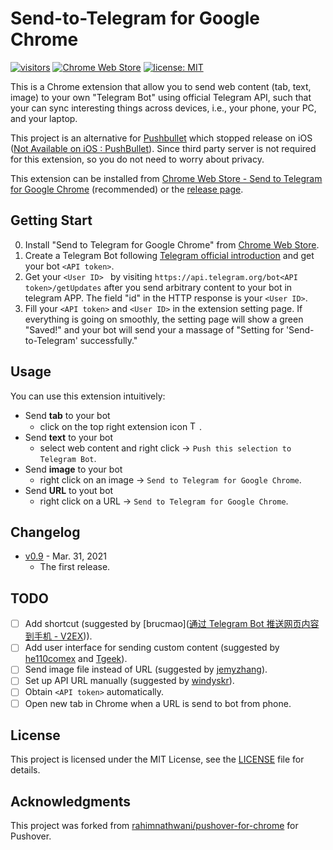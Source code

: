 # Send-to-Telegram for Google Chrome

[![visitors](https://visitor-badge.glitch.me/badge?page_id=phguo.Send-to-Telegram-Chrome-extension)](https://github.com/phguo/Send-to-Telegram-Chrome-extension) [![Chrome Web Store](https://img.shields.io/chrome-web-store/users/dgblfklicldlbclahclbkeiacpiiancc?color=brightgreen&logo=google-chrome)](https://chrome.google.com/webstore/detail/send-to-telegram-for-goog/dgblfklicldlbclahclbkeiacpiiancc) [![license: MIT](https://img.shields.io/badge/license-MIT-green)](https://github.com/phguo/Send-to-Telegram-Chrome-extension/blob/master/LICENSE)

This is a Chrome extension that allow you to send web content (tab, text, image) to your own "Telegram Bot" using official Telegram API, such that your can sync interesting things across devices, i.e., your phone, your PC, and your laptop. 

This project is an alternative for [Pushbullet](https://www.pushbullet.com/) which stopped release on iOS ([Not Available on iOS : PushBullet](https://www.reddit.com/r/PushBullet/comments/eirc1m/not_available_on_ios/)). Since third party server is not required for this extension, so you do not need to worry about privacy.

This extension can be installed from [Chrome Web Store - Send to Telegram for Google Chrome](https://chrome.google.com/webstore/detail/send-to-telegram-for-goog/dgblfklicldlbclahclbkeiacpiiancc) (recommended) or the [release page](https://github.com/phguo/Send-to-Telegram-Chrome-extension/releases/latest).

## Getting Start

0. Install "Send to Telegram for Google Chrome" from [Chrome Web Store](https://chrome.google.com/webstore/detail/send-to-telegram-for-goog/dgblfklicldlbclahclbkeiacpiiancc).
1. Create a Telegram Bot following [Telegram official introduction](https://core.telegram.org/bots#6-botfather) and get your bot `<API token>`.
2. Get your `<User ID> ` by visiting `https://api.telegram.org/bot<API token>/getUpdates` after you send arbitrary content to your bot in telegram APP. The field "id" in the HTTP response is your `<User ID>`.
3. Fill your `<API token>` and `<User ID>` in the extension setting page. If everything is going on smoothly, the setting page will show a green "Saved!" and your bot will send your a massage of "Setting for 'Send-to-Telegram' successfully."

## Usage

You can use this extension intuitively:

- Send **tab** to your bot
  - click on the top right extension icon <img src="https://github.com/phguo/Send-to-Telegram-Chrome-extension/blob/master/tg.png" alt="Telegram icon" width="15" height="15">.
- Send **text** to your bot
  - select web content and right click -> `Push this selection to Telegram Bot`.
- Send **image** to your bot
  - right click on an image -> `Send to Telegram for Google Chrome`.
- Send **URL** to yout bot
  - right click on a URL -> `Send to Telegram for Google Chrome`.

## Changelog

- [v0.9](https://github.com/phguo/Send-to-Telegram-Chrome-extension/releases/tag/v0.9) - Mar. 31, 2021
  - The first release.

## TODO

- [ ] Add shortcut (suggested by [brucmao]([通过 Telegram Bot 推送网页内容到手机 - V2EX](https://www.v2ex.com/t/777006#r_10550028))).
- [ ] Add user interface for sending custom content (suggested by [he110comex](https://www.v2ex.com/t/777006#r_10544806) and [Tgeek](https://www.v2ex.com/t/777006#r_10549271)).
- [ ] Send image file instead of URL (suggested by [jemyzhang](https://www.v2ex.com/t/777006#r_10527353)).
- [ ] Set up API URL manually (suggested by [windyskr](https://www.v2ex.com/t/777006#r_10527433)).
- [ ] Obtain `<API token>` automatically.
- [ ] Open new tab in Chrome when a URL is send to bot from phone.

## License

This project is licensed under the MIT License, see the [LICENSE](https://github.com/phguo/Send-to-Telegram-Chrome-extension/blob/master/LICENSE) file for details.

## Acknowledgments

This project was forked from [rahimnathwani/pushover-for-chrome](https://github.com/rahimnathwani/pushover-for-chrome) for Pushover.